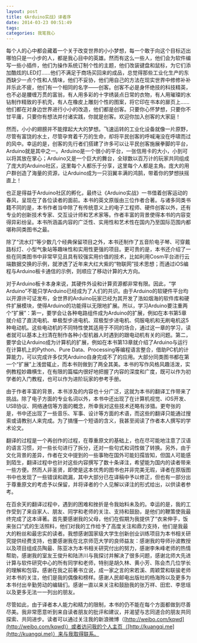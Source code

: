 ```yaml
---
layout: post
title: 《Arduino实战》译者序
date: 2014-03-23 00:51:49
tags:
categories: 我笔我心
---
```


每个人的心中都会藏着一个关于改变世界的小小梦想，每一个敢于向这个目标迈出哪怕只是一小步的人，都是我心目中的英雄。然而有这么一些人，他们会为软件编写一些小插件，他们为操作系统订制个性的主题，他们改装键盘和鼠标，为它们添加酷炫的LED灯……他们不满足于商场买回来的成品，总觉得那些工业化生产的东西缺少一点个性和人情味，他们不妥协，他们用自己的方法在现实世界中修修补补并乐此不疲，他们有一个相同的名字——创客。创客不必是身怀绝技的科技精英，也不必是腰缠万贯的富翁，有人用多彩的十字绣装点日常的衣物，有人用璀璨的水钻制作精致的手机壳，有人在橡皮上雕刻个性的图案，将它印在书本的扉页上……他们都在对身边世界进行小小的改造，他们都是创客。只要你心怀梦想，只要你不甘平庸，只要你有想法并付诸实践，你就是创客。欢迎你加入创客的大家庭！

<!--more-->

然而，小小的翅膀并不能撑起大大的梦想。飞速运转的工业化设备就像一片原野，尽管有富饶的水土，尽管孕育着千万的生命，却将平民创客的呼喊淹没在呼啸而过的风中。幸运的是，创客的先行者们搭建了许多可以让平民创客施展拳脚的平台，Arduino就是其中之一。Arduino是一个很小的平台，一张信用卡的大小，小到可以将其放在掌心；Arduino又是一个巨大的舞台，全球数以百万计的玩家共同组成了庞大的Arduino社区，这里每个人都乐于分享，这里每个人都是主角。庞大的用户群创造了海量的资源，让Arduino成为一只羽翼丰满的鸿鹄，带着你的梦想扶摇直上！

也正是得益于Arduino社区的孵化，最终让《Arduino实战》一书借着创客运动的春风，呈现在了各位读者的面前。本书的英文原版由三位作者合著。与诸多同类书籍不同的是，本书作者当中除了有传统意义上的电子工程师、硬件创客以外，还有专业的创新技术专家、交互设计师和艺术家等。作者丰富的背景使得本书的内容变得异彩纷呈。本书所涵盖内容的广泛性、实用性和艺术性在国内乃至国际范围内都堪称同类图书之最。

除了“流水灯”等少数几个经典保留项目之外，本书还制作了五音阶电子琴、可穿戴路标灯、小型气象站等趣味性和实用性更强的项目。更可贵的是，本书还介绍了一些在同类图书中非常罕见且具有较强实用价值的技术，比如利用Cosm平台进行云端数据交换的示例，就渗透了近年来大红大紫的“物联网”技术思想；而通过iOS编程与Arduino板卡通信的示例，则顺应了移动计算的大方向。

对于Arduino板卡本身来说，其硬件外设和计算资源都非常有限。因此，“学Arduino”不能只学Arduino已经成为了人们的共识。由于Arduino的软硬件平台均以开源许可证发布，全世界的Arduino玩家已经为其开发了浩如烟海的软件库和硬件扩展模块，使得Arduino的功能得以无限地扩展。所以，学习Arduino要注重两个“扩展”：第一，要学会让各种电路组件成为Arduino的扩展，例如在本书第5章就介绍了直流电机、单极型步进电机、双极型步进电机、伺服电机和无刷电机这5种电动机。这些电动机的不同特性使其适用于不同的场合，通过这一章的学习，读者就可以基本上扫清在制作各种小型机器人时遇到的跟电动机有关的问题。第二，要学会让Arduino成为计算机的扩展，例如在本书第13章就介绍了Arduino与运行在计算机上的Python、Pure Data、Processing等编程语言整合，借助PC机的计算能力，可以完成许多仅凭Arduino自身完成不了的应用。大部分同类图书都在第一个“扩展”上浅尝辄止，而本书则做到了两全其美。本书的写作风格风趣活泼，实例教程妙趣横生，在有限的篇幅内很好地把握了内容的深度和广度，既可以作为初学者的入门教程，也可以作为进阶玩家的参考手册。

由于作者丰富的背景，本书涉及的内容也十分广泛，这就为本书的翻译工作带来了挑战。除了电子方面的专业名词以外，本书中还出现了在计算机视觉、iOS开发、USB协议、网络通信等方面的概念，所幸我对这些技术还略有涉猎。更夸张的是，书中还出现了一些音乐、军事、设计等方面的术语，而这些的翻译只能通过搜索或请教别人来完成。为了搞懂一个短语的含义，我甚至阅读了作者本人撰写的学术论文。

翻译的过程是一个再创作的过程，在尊重原文的基础上，也在尽可能地注意了汉语的语言习惯，对一些长句进行了拆分，还对一些句式和词性做了转换。另外，由于文化背景的差异，作者在文中提到的一些事物在国外可能妇孺皆知，但国人可能感到陌生，翻译过程中也针对这些内容撰写了数十条译注，希望能为国内的读者带来一些方便。然而人非圣贤，即使是这本优秀的图书也并非完美无瑕，译者在原版图书中也发现了一些错误和疏漏，其中大部分已在译稿中予以修正，但也有一部分出于尊重原文的考虑予以保留，并将译者的个人见解以译注的形式给出，以供读者参考。

在百余天的翻译过程中，遇到的困难和挫折是令我始料未及的。幸运的是，我的工作受到了来自家人、朋友、同学和老师的关注、支持和鼓励，是他们的鞭策使我最终完成了这本译著。首先要感谢我的父母，他们在假期为我提供了“衣来伸手，饭来张口”式的生活照料，他们对我的工作给予了高度关注和鼎力支持，他们是我最大的粉丝和最忠实的读者。我想感谢国家级大学生创新创业训练项目为本书相关研究提供经费支持，也要感谢我在北京师范大学的良师益友：感谢我的导师孙波教授以及项目组成员陶最、陈亚冰为本书相关研究付出的努力，感谢李朱峰老师的热情帮助，感谢我的室友王俊升和陆济川与我探讨并解决了很多问题，感谢北师大先进计算与软件研究中心的所有同学和老师，特别是胡久林、黄小芳、陈会杰几位学长的理解和包容。感谢在我之前著书立说，成一家之言的宋若溪、周颖萱和联骏老师对本书的关注，他们是我的偶像和榜样。感谢人民邮电出版社的杨海玲以及更多为本书付出辛勤劳动的编辑们。感谢一直以来关注和鼓励我的张万祥、田宏、李思瑶以及更多无法一一列出的朋友。

尽管如此，由于译者本人能力和精力的限制，本书的仍不能在每个方面都做到尽善尽美。我非常愿意听到来自读者朋友的批评和建议，并渴望与志同道合的朋友共同探索、共同进步。读者可以通过关注我的新浪微博（[http://weibo.com/kqwd](http://weibo.com/kqwd)）或者访问我的个人主页（[http://kuangqi.me](http://kuangqi.me)）来与我取得联系。

